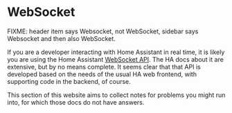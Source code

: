 # WebSocket

FIXME: header item says Websocket, not WebSocket, sidebar says Websocket and then also WebSocket.

If you are a developer interacting with Home Assistant in real time, it is likely you are using the Home Assistant [WebSocket API](https://developers.home-assistant.io/docs/api/websocket/).
The HA docs about it are extensive, but by no means complete.
It seems clear that that API is developed based on the needs of the usual HA web frontend, with supporting code in the backend, of course.

This section of this website aims to collect notes for problems you might run into, for which those docs do not have answers.

